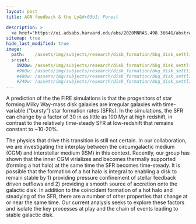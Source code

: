 ```yaml
---
layout: post
title: AGN feedback & the Ly&#x03b1; Forest

description: >
  <a href="https://ui.adsabs.harvard.edu/abs/2020MNRAS.498.3664G/abstract">ADS link</a>
sitemap: true
hide_last_modified: true
image:
  path:    /assets/img/subjects/research/disk_formation/bkg_disk_settling_stamps.png
  srcset:
    1920w: /assets/img/subjects/research/disk_formation/bkg_disk_settling_stamps.png
    #960w: /assets/img/subjects/research/disk_formation/bkg_disk_settling_stamps_50.png
    #480w: /assets/img/subjects/research/disk_formation/bkg_disk_settling_stamps_25.png
    #240w: /assets/img/subjects/research/disk_formation/bkg_disk_settling_stamps_125.png
---
```



A prediction of the the FIRE simulations is that the progenitors of star forming Milky Way-mass disk galaxies are irregular galaxies with time-variable (“bursty”) star formation rates (SFRs). In the simulations, the SFR can change by a factor of 30 in as little as 100 Myr at high redshift, in contrast to the relatively time-steady SFR at low-redshift that remains constant to ~10-20%.

The physics that drive this transition is still not certain. In our collaboration, we are investigating the interplay between the circumgalactic medium (CGM) and interstellar medium (ISM) in this context. Recently, our group has shown that the inner CGM virializes and becomes thermally supported (forming a hot halo) at the same time the SFR becomes time-steady. It is possible that the formation of a hot halo is integral to enabling a disk to remain stable by 1) providing pressure confinement of stellar feedback driven outflows and 2) providing a smooth source of accretion onto the galactic disk. In addition to the coincident formation of a hot halo and steadying of the SFR, there are a number of other properties that change at or near the same time. Our current analysis seeks to explore these factors and isolate the key processes at play and the chain of events leading to stable galactic disk.